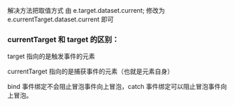 解决方法把取值方式  由 e.target.dataset.current;  修改为 e.currentTarget.dataset.current 即可

### currentTarget 和 target 的区别：

target 指向的是触发事件的元素

currentTarget 指向的是捕获事件的元素（也就是元素自身）

bind 事件绑定不会阻止冒泡事件向上冒泡，catch 事件绑定可以阻止冒泡事件向上冒泡。
